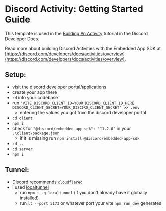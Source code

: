 # Discord Activity: Getting Started Guide

This template is used in the [Building An Activity](https://discord.com/developers/docs/activities/building-an-activity) tutorial in the Discord Developer Docs.

Read more about building Discord Activities with the Embedded App SDK at [https://discord.com/developers/docs/activities/overview](https://discord.com/developers/docs/activities/overview).

## Setup:
- visit the [discord developer portal/applications](https://discord.com/developers/applications)
- create your app there
- `cd` into your codebase
- run `"VITE_DISCORD_CLIENT_ID=YOUR_DISCORD_CLIENT_ID_HERE
DISCORD_CLIENT_SECRET=YOUR_DISCORD_CLIENT_SECRET" >> .env`
  - entering the values you got from the discord developer portal
- `cd client`
- `npm i`
- check for `"@discord/embedded-app-sdk": "^1.2.0"` in your `.\client\package.json`
  - if it is missing run `npm install @discord/embedded-app-sdk`
- `cd ..`
- `cd server`
- `npm i`

## Tunnel:
- [Discord recommends `cloudflared`](https://github.com/cloudflare/cloudflared?tab=readme-ov-file#installing-cloudflared)
- i used [localtunnel](https://theboroer.github.io/localtunnel-www/)
  - run `npm i -g localtunnel` (if you don't already have it globally installed)
  - run `lt --port 5173` or whatever port your vite `npm run dev` generates
